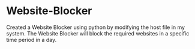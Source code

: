 # Website-Blocker
Created a Website Blocker using python by modifying the host file in my system. The Website Blocker will block the required websites in a specific time period in a day.
